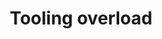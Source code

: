 ---
title: Tooling overload
description: The proliferation of new tools aimed at campaigns has created a sense of bewilderment among campaign staff, who are charged with deciding which tools they will adopt, and subsequently suffer from sync issues and other vendor coordination challenges. On the flip side, tech vendors face numerous integration challenges and must pay the cost of customer acquisition.
---